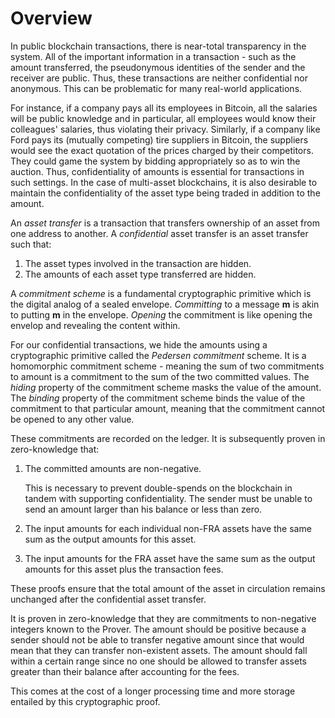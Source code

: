 # Overview

In public blockchain transactions, there is near-total transparency in the system. All of the important information in a transaction - such as the amount transferred, the pseudonymous identities of the sender and the receiver are public. Thus, these transactions are neither confidential nor anonymous. This can be problematic for many real-world applications.

For instance, if a company pays all its employees in Bitcoin, all the salaries will be public knowledge and in particular, all employees would know their colleagues' salaries, thus violating their privacy. Similarly, if a company like Ford pays its (mutually competing) tire suppliers in Bitcoin, the suppliers would see the exact quotation of the prices charged by their competitors. They could game the system by bidding appropriately so as to win the auction. Thus, confidentiality of amounts is essential for transactions in such settings. In the case of multi-asset blockchains, it is also desirable to maintain the confidentiality of the asset type being traded in addition to the amount.

An *asset transfer* is a transaction that transfers ownership of an asset from one address to another. A *confidential* asset transfer is an asset transfer such that:


1. The asset types involved in the transaction are hidden.
2. The amounts of each asset type transferred are hidden.

A *commitment scheme* is a fundamental cryptographic primitive which is the digital analog of a sealed envelope. *Committing* to a message **m** is akin to putting **m** in the envelope. *Opening* the commitment is like opening the envelop and revealing the content within.

For our confidential transactions, we hide the amounts using a cryptographic primitive called the *Pedersen commitment* scheme. It is a homomorphic commitment scheme - meaning the sum of two commitments to amount is a commitment to the sum of the two committed values. The *hiding* property of the commitment scheme masks the value of the amount. The *binding* property of the commitment scheme binds the value of the commitment to that particular amount, meaning that the commitment cannot be opened to any other value.

These commitments are recorded on the ledger. It is subsequently proven in zero-knowledge that:

1. The committed amounts are non-negative.

    This is necessary to prevent double-spends on the blockchain in tandem with supporting confidentiality. The sender must be unable to send an amount larger than his balance or less than zero.

2. The input amounts for each individual non-FRA assets have the same sum as the output amounts for this asset.

3.  The input amounts for the FRA asset have the same sum as the output amounts for this asset plus the transaction fees.

These proofs ensure that the total amount of the asset in circulation remains unchanged after the confidential asset transfer.



It is proven in zero-knowledge that they are commitments to non-negative integers known to the Prover. The amount should be positive because a sender should not be able to transfer negative amount since that would mean that they can transfer non-existent assets. The amount should fall within a certain range since no one should be allowed to transfer assets greater than their balance after accounting for the fees.


This comes at the cost of a longer processing time and more storage entailed by this cryptographic proof.